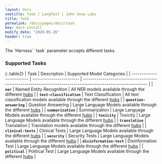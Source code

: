 ```yaml
---
layout: docs
seotitle: Task | LangTest | John Snow Labs
title: Task
permalink: /docs/pages/docs/task
key: docs-install
modify_date: "2020-05-26"
header: true
---
```


<div class="main-docs" markdown="1"><div class="h3-box" markdown="1">
The `Harness` `task` parameter accepts different tasks.

### Supported Tasks

{:.table2}
| Task                      | Description              | Supported Model Categories                                                                                      |
| ------------------------- | ------------------------ | --------------------------------------------------------------------------------------------------------------- |
| **`ner`**                 | Named Entity Recognition | All NER models available through the different [hubs](https://langtest.org/docs/pages/docs/hub)                 |
| **`text-classification`** | Text Classification      | All text classification models available through the different [hubs](https://langtest.org/docs/pages/docs/hub) |
| **`question-answering`**  | Question Answering       | Large Language Models available through the different [hubs](https://langtest.org/docs/pages/docs/hub)          |
| **`summarization`**       | Summarization            | Large Language Models available through the different [hubs](https://langtest.org/docs/pages/docs/hub)          |
| **`toxicity`**            | Toxicity                 | Large Language Models available through the different [hubs](https://langtest.org/docs/pages/docs/hub)          |
| **`translation`**         | Translation              | Translation models available through the different [hubs](https://langtest.org/docs/pages/docs/hub)             |
| **`clinical-tests`**      | Clinical Tests           | Large Language Models available through the different [hubs](https://langtest.org/docs/pages/docs/hub)          |
| **`security`**            | Security Tests           | Large Language Models available through the different [hubs](https://langtest.org/docs/pages/docs/hub)          |
| **`disinformation-test`** | Disinformation Test      | Large Language Models available through the different [hubs](https://langtest.org/docs/pages/docs/hub)          |
| **`political`**           | Political Test           | Large Language Models available through the different [hubs](https://langtest.org/docs/pages/docs/hub)          |

</div><div class="h3-box" markdown="1">


</div></div>